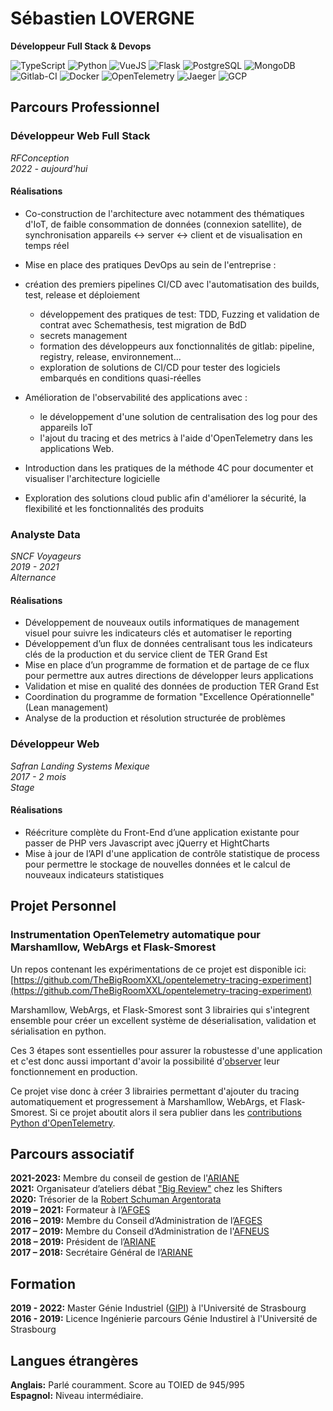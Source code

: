 # Sébastien LOVERGNE
**Développeur Full Stack & Devops**

![TypeScript](https://img.shields.io/badge/TypeScript-blue?logo=typescript&logoColor=white)
![Python](https://img.shields.io/badge/Python-blue?logo=python&logoColor=white)
![VueJS](https://img.shields.io/badge/VueJS-mediumseagreen?logo=vuedotjs&logoColor=white)
![Flask](https://img.shields.io/badge/Flask-grey?logo=flask&logoColor=white)
![PostgreSQL](https://img.shields.io/badge/PostgreSQL-steelblue?logo=postgresql&logoColor=white)
![MongoDB](https://img.shields.io/badge/MongoDB-limegreen?logo=mongodb&logoColor=white)
![Gitlab-CI](https://img.shields.io/badge/Gitlab--CI-orange?logo=gitlab&logoColor=white)
![Docker](https://img.shields.io/badge/Docker-dodgerblue?logo=docker&logoColor=white)
![OpenTelemetry](https://img.shields.io/badge/OpenTelemetry-darkslateblue?logo=opentelemetry&logoColor=white)
![Jaeger](https://img.shields.io/badge/Jaeger-darkturquoise?logo=jaeger&logoColor=white)
![GCP](https://img.shields.io/badge/GCP-dodgerblue?logo=googlecloud&logoColor=white)

## Parcours Professionnel

### Développeur Web Full Stack
*RFConception*  
*2022 - aujourd'hui*  

#### Réalisations

- Co-construction de l'architecture avec notamment des thématiques d'IoT, de faible
consommation de données (connexion satellite), de synchronisation appareils <-> server <->
client et de visualisation en temps réel

- Mise en place des pratiques DevOps au sein de l'entreprise :
- création des premiers pipelines CI/CD avec l'automatisation des builds, test,
    release et déploiement
  - développement des pratiques de test: TDD, Fuzzing et validation de contrat avec
    Schemathesis, test migration de BdD
  - secrets management
  - formation des développeurs aux fonctionnalités de gitlab: pipeline, registry,
    release, environnement...
  - exploration de solutions de CI/CD pour tester des logiciels embarqués en conditions
    quasi-réelles

- Amélioration de l'observabilité des applications avec :
  - le développement d'une solution de centralisation des log pour des appareils IoT
  - l'ajout du tracing et des metrics à l'aide d'OpenTelemetry dans les applications
  Web.

- Introduction dans les pratiques de la méthode 4C pour documenter et visualiser
l'architecture logicielle

- Exploration des solutions cloud public afin d'améliorer la sécurité, la flexibilité
et les fonctionnalités des produits

### Analyste Data

*SNCF Voyageurs*  
*2019 - 2021*  
*Alternance*  

#### Réalisations

- Développement de nouveaux outils informatiques de management visuel pour suivre les
indicateurs clés et automatiser le reporting
- Développement d’un flux de données centralisant tous les indicateurs clés de la
production et du service client de TER Grand Est
- Mise en place d’un programme de formation et de partage de ce flux pour permettre aux
autres directions de développer leurs applications
- Validation et mise en qualité des données de production TER Grand Est
- Coordination du programme de formation "Excellence Opérationnelle" (Lean management)
- Analyse de la production et résolution structurée de problèmes


### Développeur Web

*Safran Landing Systems Mexique*  
*2017 - 2 mois*  
*Stage*  

#### Réalisations

- Réécriture complète du Front-End d’une application existante pour passer de PHP vers Javascript
avec jQuerry et HightCharts
- Mise à jour de l’API d'une application de contrôle statistique de process pour permettre le
stockage de nouvelles données et le calcul de nouveaux indicateurs statistiques


## Projet Personnel

### Instrumentation OpenTelemetry automatique pour Marshamllow, WebArgs et Flask-Smorest

Un repos contenant les expérimentations de ce projet est disponible ici:
[https://github.com/TheBigRoomXXL/opentelemetry-tracing-experiment](https://github.com/TheBigRoomXXL/opentelemetry-tracing-experiment)

Marshamllow, WebArgs, et Flask-Smorest sont 3 librairies qui s'integrent ensemble pour
créer un excellent système de déserialisation, validation et sérialisation en python.

Ces 3 étapes sont essentielles pour assurer la robustesse d'une application et c'est
donc aussi important d'avoir la possibilité d'[observer](https://docs.honeycomb.io/concepts/learning-about-observability/)
leur fonctionnement en production.

Ce projet vise donc à créer 3 librairies permettant d'ajouter du tracing automatiquement
et progressement à Marshamllow, WebArgs, et Flask-Smorest. Si ce projet aboutit alors
il sera publier dans les [contributions Python d'OpenTelemetry](https://github.com/open-telemetry/opentelemetry-python-contrib).


## Parcours associatif

**2021-2023:** Membre du conseil de gestion de l'[ARIANE](https://physique-ingenierie.unistra.fr/scolarite-vie-etudiante/amicale-des-etudiants-ariane)  
**2021:** Organisateur d’ateliers débat ["Big Review"](https://wiki.theshifters.org/index.php?title=Big_Review) chez les Shifters  
**2020:** Trésorier de la [Robert Schuman Argentorata](http://www.rsa-strasbourg.eu/)  
**2019 – 2021:** Formateur à l’[AFGES](https://afges.org/)  
**2016 – 2019:** Membre du Conseil d’Administration de l’[AFGES](https://afges.org/)  
**2017 – 2019:** Membre du Conseil d’Administration de l'[AFNEUS](https://afneus.org/)  
**2018 – 2019:** Président de l’[ARIANE](https://physique-ingenierie.unistra.fr/scolarite-vie-etudiante/amicale-des-etudiants-ariane)  
**2017 – 2018:** Secrétaire Général de l’[ARIANE](https://physique-ingenierie.unistra.fr/scolarite-vie-etudiante/amicale-des-etudiants-ariane)  

## Formation
**2019 - 2022:** Master Génie Industriel ([GIPI](https://physique-ingenierie.unistra.fr/formations/masters/genie-industriel/production-industrielle-gipi)) 
à l'Université de Strasbourg  
**2016 - 2019:** Licence Ingénierie parcours Génie Industirel à l'Université de Strasbourg  


## Langues étrangères

**Anglais:** Parlé couramment. Score au TOIED de 945/995  
**Espagnol:** Niveau intermédiaire. 